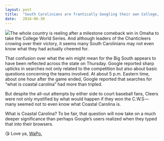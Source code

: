 ```yaml
---
layout:	post
title:	"South Carolinians are frantically Googling their own College, hours after they won the College…"
date:	2016-06-30
---
```


  ![](/views/assets/img/1*TsW8_VWGX_dIBTG7X3WzSg.png)The whole country is reeling after a milestone comeback win in Omaha to take the College World Series. And although leaders of the Chanticleers crowing over their victory, it seems many South Carolinians may not even know what they had actually cheered for.

That confusion over what the win might mean for the Big South appears to have been reflected across the state on Thursday. Google reported sharp upticks in searches not only related to the competition but also about basic questions concerning the teams involved. At about 5 p.m. Eastern time, about one hour after the game ended, Google reported that searches for “what is coastal carolina” had more than tripled.

But despite the all-out attempts by either side to court baseball fans, Cleers were not only mystified by what would happen if they won the C.W.S — many seemed not to even know what Coastal Carolina is.

What is Coastal Carolina? To be fair, that question will now take on a much deeper significance than perhaps Google’s users realized when they typed that into their browsers.

😘 Love ya, [WaPo.](https://www.washingtonpost.com/news/the-switch/wp/2016/06/24/the-british-are-frantically-googling-what-the-eu-is-hours-after-voting-to-leave-it/)

  